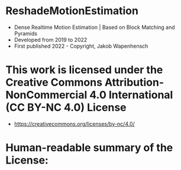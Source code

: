 # ReshadeMotionEstimation
- Dense Realtime Motion Estimation | Based on Block Matching and Pyramids 
- Developed from 2019 to 2022 
- First published 2022 - Copyright, Jakob Wapenhensch
 
# This work is licensed under the Creative Commons Attribution-NonCommercial 4.0 International (CC BY-NC 4.0) License
- https://creativecommons.org/licenses/by-nc/4.0/

# Human-readable summary of the License:

